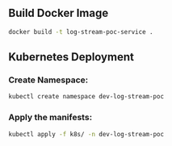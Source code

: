 ## Build Docker Image
```bash
docker build -t log-stream-poc-service .
```

## Kubernetes Deployment
### Create Namespace:
```bash
kubectl create namespace dev-log-stream-poc
```
### Apply the manifests:
```bash
kubectl apply -f k8s/ -n dev-log-stream-poc
```
